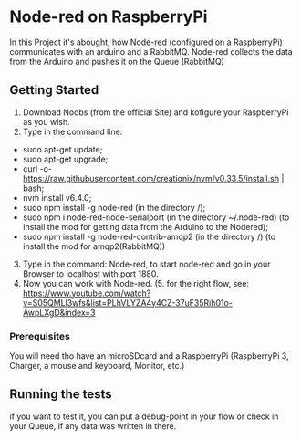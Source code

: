 # Node-red on RaspberryPi


In this Project it's abought, how Node-red (configured on a RaspberryPi) communicates with an arduino and a RabbitMQ.
Node-red collects the data from the Arduino and pushes it on the Queue (RabbitMQ)





## Getting Started



1. Download Noobs (from the official Site) and kofigure your RaspberryPi as you wish.
2. Type in the command line: 	
* sudo apt-get update;
* sudo apt-get upgrade; 
* curl -o- https://raw.githubusercontent.com/creationix/nvm/v0.33.5/install.sh | bash;
* nvm install v6.4.0;
* sudo npm install -g node-red (in the directory /);
* sudo npm i node-red-node-serialport (in the directory ~/.node-red) (to install the mod for getting data from the Arduino to the Nodered);
* sudo npm install -g node-red-contrib-amqp2 (in the directory /) (to install the mod for amqp2(RabbitMQ))
3. Type in the command: Node-red, to start node-red and go in your Browser to localhost with port 1880.
4. Now you can work with Node-red.
(5. for the right flow, see: https://www.youtube.com/watch?v=S05QMLl3wfs&list=PLhVLYZA4y4CZ-37uF35Rih01o-AwpLXgD&index=3 


### Prerequisites



You will need tho have an microSDcard and a RaspberryPi (RaspberryPi 3, Charger, a mouse and keyboard, Monitor, etc.)




## Running the tests


if you want to test it, you can put a debug-point in your flow or check in your Queue, if any data was written in there.  
